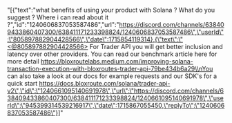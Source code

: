 "[{\"text\":\"what benefits of using your product with Solana ? What do you suggest ? Where i can read about it ?\",\"id\":\"1240606837053587486\",\"url\":\"https://discord.com/channels/638409433860407300/638411171233398824/1240606837053587486\",\"userId\":\"805897882904428566\",\"date\":1715854119314},{\"text\":\"<@805897882904428566> For Trader API you will get better inclusion and latency over other providers. You can read our benchmark article here for more detail https://bloxroutelabs.medium.com/improving-solana-transaction-execution-with-bloxroutes-trader-api-79be434b6a29\\nYou can also take a look at our docs for example requests and our SDK's for a quick start https://docs.bloxroute.com/solana/trader-api-v2\",\"id\":\"1240661095140691978\",\"url\":\"https://discord.com/channels/638409433860407300/638411171233398824/1240661095140691978\",\"userId\":\"945399314539216917\",\"date\":1715867055450,\"replyTo\":\"1240606837053587486\"}]"
